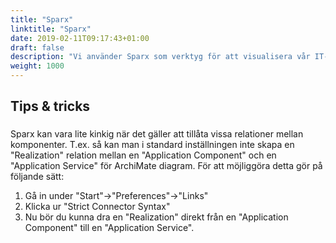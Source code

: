 ```yaml
---
title: "Sparx"
linktitle: "Sparx"
date: 2019-02-11T09:17:43+01:00
draft: false
description: "Vi använder Sparx som verktyg för att visualisera vår IT-arkitektur."
weight: 1000
---
```

## Tips & tricks
### 
Sparx kan vara lite kinkig när det gäller att tillåta vissa relationer mellan komponenter. T.ex. så kan man i standard inställningen inte skapa en "Realization" relation mellan en "Application Component" och en "Application Service" för ArchiMate diagram.
För att möjliggöra detta gör på följande sätt:
1. Gå in under "Start"->"Preferences"->"Links" 
2. Klicka ur "Strict Connector Syntax" 
3. Nu bör du kunna dra en "Realization" direkt från en "Application Component" till en "Application Service".
